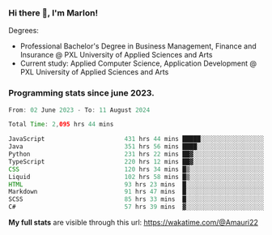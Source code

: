 
### Hi there 👋, I'm Marlon!

Degrees: 
- Professional Bachelor's Degree in Business Management, Finance and Insurance @ PXL University of Applied Sciences and Arts
- Current study: Applied Computer Science, Application Development @ PXL University of Applied Sciences and Arts

### Programming stats since june 2023.
<!--START_SECTION:waka-->

```java
From: 02 June 2023 - To: 11 August 2024

Total Time: 2,095 hrs 44 mins

JavaScript                      431 hrs 44 mins █████░░░░░░░░░░░░░░░░░░░░   20.44 %
Java                            351 hrs 56 mins ████░░░░░░░░░░░░░░░░░░░░░   16.66 %
Python                          231 hrs 22 mins ██▓░░░░░░░░░░░░░░░░░░░░░░   10.95 %
TypeScript                      220 hrs 12 mins ██▓░░░░░░░░░░░░░░░░░░░░░░   10.42 %
CSS                             120 hrs 34 mins █▒░░░░░░░░░░░░░░░░░░░░░░░   05.71 %
Liquid                          102 hrs 58 mins █▒░░░░░░░░░░░░░░░░░░░░░░░   04.87 %
HTML                            93 hrs 23 mins  █░░░░░░░░░░░░░░░░░░░░░░░░   04.42 %
Markdown                        91 hrs 47 mins  █░░░░░░░░░░░░░░░░░░░░░░░░   04.35 %
SCSS                            85 hrs 33 mins  █░░░░░░░░░░░░░░░░░░░░░░░░   04.05 %
C#                              57 hrs 39 mins  ▓░░░░░░░░░░░░░░░░░░░░░░░░   02.73 %
```

<!--END_SECTION:waka-->
**My full stats** are visible through this url: https://wakatime.com/@Amauri22
